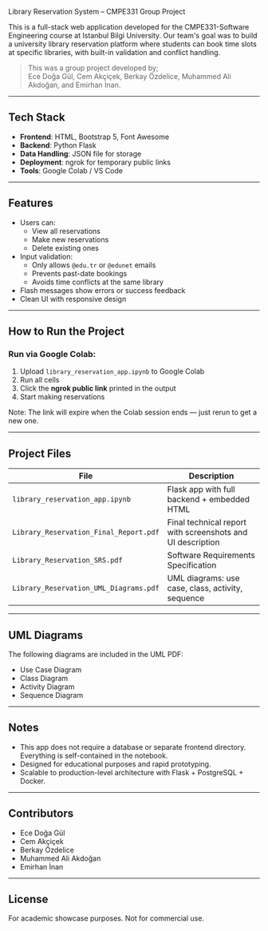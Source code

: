 Library Reservation System – CMPE331 Group Project

This is a full-stack web application developed for the CMPE331-Software Engineering course at Istanbul Bilgi University. Our team's goal was to build a university library reservation platform where students can book time slots at specific libraries, with built-in validation and conflict handling.

> This was a group project developed by;  
> Ece Doğa Gül, Cem Akçiçek, Berkay Özdelice, Muhammed Ali Akdoğan, and Emirhan İnan.

---

## Tech Stack

- **Frontend**: HTML, Bootstrap 5, Font Awesome
- **Backend**: Python Flask
- **Data Handling**: JSON file for storage
- **Deployment**: ngrok for temporary public links
- **Tools**: Google Colab / VS Code

---

## Features

- Users can:
  - View all reservations
  - Make new reservations
  - Delete existing ones
- Input validation:
  - Only allows `@edu.tr` or `@edunet` emails
  - Prevents past-date bookings
  - Avoids time conflicts at the same library
- Flash messages show errors or success feedback
- Clean UI with responsive design

---

## How to Run the Project

### Run via Google Colab:
1. Upload `library_reservation_app.ipynb` to Google Colab
2. Run all cells
3. Click the **ngrok public link** printed in the output
4. Start making reservations 

Note: The link will expire when the Colab session ends — just rerun to get a new one.

---

## Project Files

| File | Description |
|------|-------------|
| `library_reservation_app.ipynb` | Flask app with full backend + embedded HTML |
| `Library_Reservation_Final_Report.pdf` | Final technical report with screenshots and UI description |
| `Library_Reservation_SRS.pdf` | Software Requirements Specification |
| `Library_Reservation_UML_Diagrams.pdf` | UML diagrams: use case, class, activity, sequence |

---

## UML Diagrams

The following diagrams are included in the UML PDF:
- Use Case Diagram
- Class Diagram
- Activity Diagram
- Sequence Diagram

---

## Notes

- This app does not require a database or separate frontend directory. Everything is self-contained in the notebook.
- Designed for educational purposes and rapid prototyping.
- Scalable to production-level architecture with Flask + PostgreSQL + Docker.

---

## Contributors

- Ece Doğa Gül 
- Cem Akçiçek 
- Berkay Özdelice 
- Muhammed Ali Akdoğan 
- Emirhan İnan

---

## License

For academic showcase purposes. Not for commercial use.